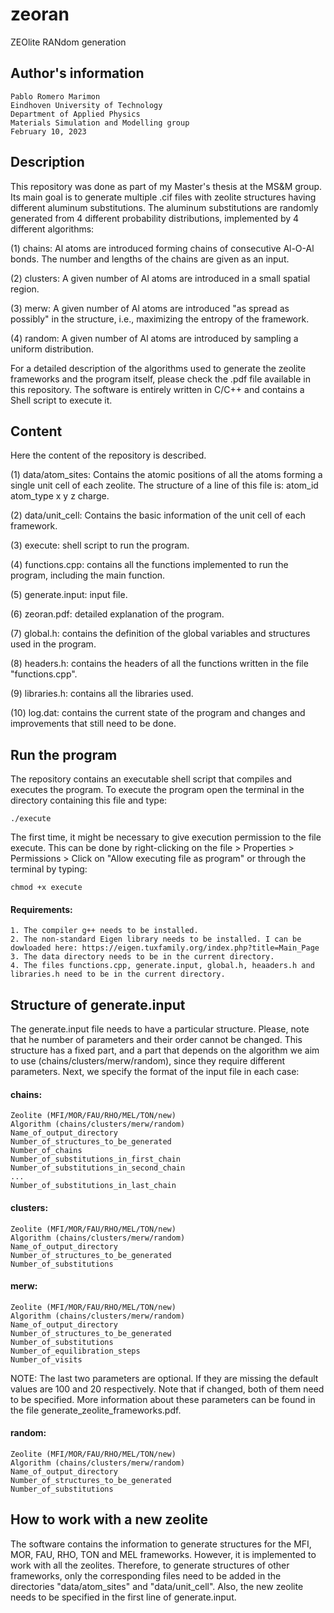 # zeoran

ZEOlite RANdom generation

## Author's information
	Pablo Romero Marimon
	Eindhoven University of Technology
	Department of Applied Physics
	Materials Simulation and Modelling group
	February 10, 2023

## Description
This repository was done as part of my Master's thesis at the MS&M group. Its main goal is to generate multiple .cif files with zeolite structures having different aluminum substitutions. The aluminum substitutions are randomly generated from 4 different probability distributions, implemented by 4 different algorithms:

(1) chains: Al atoms are introduced forming chains of consecutive Al-O-Al bonds. The number and lengths of the chains are given as an input.

(2) clusters: A given number of Al atoms are introduced in a small spatial region.

(3) merw: A given number of Al atoms are introduced "as spread as possibly" in the structure, i.e., maximizing the entropy of the framework.

(4) random: A given number of Al atoms are introduced by sampling a uniform distribution.

For a detailed description of the algorithms used to generate the zeolite frameworks and the program itself, please check the .pdf file available in this repository. The software is entirely written in C/C++ and contains a Shell script to execute it. 


## Content
Here the content of the repository is described. 

(1) data/atom_sites: Contains the atomic positions of all the atoms forming a single unit cell of each zeolite. The structure of a line of this file is: atom_id atom_type x y z charge.

(2) data/unit_cell: Contains the basic information of the unit cell of each framework.

(3) execute: shell script to run the program.

(4) functions.cpp: contains all the functions implemented to run the program, including the main function.

(5) generate.input: input file.

(6) zeoran.pdf: detailed explanation of the program.

(7) global.h: contains the definition of the global variables and structures used in the program.

(8) headers.h: contains the headers of all the functions written in the file "functions.cpp".

(9) libraries.h: contains all the libraries used.

(10) log.dat: contains the current state of the program and changes and improvements that still need to be done.


## Run the program
The repository contains an executable shell script that compiles and executes the program. To execute the program open the terminal in the directory containing this file and type:

	./execute
	
The first time, it might be necessary to give execution permission to the file execute. This can be done by right-clicking on the file > Properties > Permissions > Click on "Allow executing file as program" or through the terminal by typing:

	chmod +x execute

#### Requirements:
	
	1. The compiler g++ needs to be installed.
	2. The non-standard Eigen library needs to be installed. I can be dowloaded here: https://eigen.tuxfamily.org/index.php?title=Main_Page
	3. The data directory needs to be in the current directory.
	4. The files functions.cpp, generate.input, global.h, heaaders.h and libraries.h need to be in the current directory.


## Structure of generate.input
The generate.input file needs to have a particular structure. Please, note that he number of parameters and their order cannot be changed. This structure has a fixed part, and a part that depends on the algorithm we aim to use (chains/clusters/merw/random), since they require different parameters. Next, we specify the format of the input file in each case:

#### chains:

	Zeolite (MFI/MOR/FAU/RHO/MEL/TON/new)
	Algorithm (chains/clusters/merw/random)
	Name_of_output_directory
	Number_of_structures_to_be_generated
	Number_of_chains
	Number_of_substitutions_in_first_chain
	Number_of_substitutions_in_second_chain
	...
	Number_of_substitutions_in_last_chain

#### clusters:

	Zeolite (MFI/MOR/FAU/RHO/MEL/TON/new)
	Algorithm (chains/clusters/merw/random)
	Name_of_output_directory
	Number_of_structures_to_be_generated
	Number_of_substitutions
	
#### merw:

	Zeolite (MFI/MOR/FAU/RHO/MEL/TON/new)
	Algorithm (chains/clusters/merw/random)
	Name_of_output_directory
	Number_of_structures_to_be_generated
	Number_of_substitutions
	Number_of_equilibration_steps
	Number_of_visits

NOTE: The last two parameters are optional. If they are missing the default values are 100 and 20 respectively. Note that if changed, both of them need to be specified. More information about these parameters can be found in the file generate_zeolite_frameworks.pdf.

#### random:

	Zeolite (MFI/MOR/FAU/RHO/MEL/TON/new)
	Algorithm (chains/clusters/merw/random)
	Name_of_output_directory
	Number_of_structures_to_be_generated
	Number_of_substitutions

## How to work with a new zeolite

The software contains the information to generate structures for the MFI, MOR, FAU, RHO, TON and MEL frameworks. However, it is implemented to work with all the zeolites. Therefore, to generate structures of other frameworks, only the corresponding files need to be added in the directories "data/atom_sites" and "data/unit_cell". Also, the new zeolite needs to be specified in the first line of generate.input.
